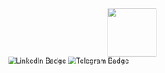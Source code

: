 <div id="header" align="center">
  <img src="https://giphy.com/stickers/bangcreativo-code-programmer-coder-ZqOGQO6ZMSqUYDHj0T" width="100"/>
</div>
<div id="badges">
  <a href="https://www.linkedin.com/in/andrewluferenko">
    <img src="https://img.shields.io/badge/LinkedIn-blue?style=for-the-badge&logo=linkedin&logoColor=white" alt="LinkedIn Badge"/>
  </a>
  <a href="https://t.me/AndrewLuferenko">
    <img src="https://img.shields.io/badge/Telegram-blue?style=for-the-badge&logo=telegram&logoColor=white" alt="Telegram Badge"/>
  </a>
</div>
